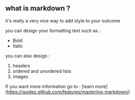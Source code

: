 ## what is markdown ?


it's really a very nice way to add style to your outcome 


you can design your formatting text such as :
- Bold
- Italic 
 
 
you can also design :
1. headers
2. ordered and unordered lists
3. images


If you want more information go to :
[learn more] (https://guides.github.com/features/mastering-markdown/)
